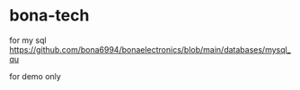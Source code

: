 # bona-tech


 
for my sql https://github.com/bona6994/bonaelectronics/blob/main/databases/mysql_qu



for demo only
